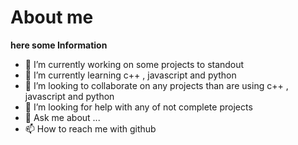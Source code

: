 # About me


**here some Information** 

- 🔭 I’m currently working on some projects to standout
- 🌱 I’m currently learning c++ , javascript and python
- 👯 I’m looking to collaborate on any projects than are using c++ , javascript and python
- 🤔 I’m looking for help with any of not complete projects
- 💬 Ask me about ...
- 📫 How to reach me with github
